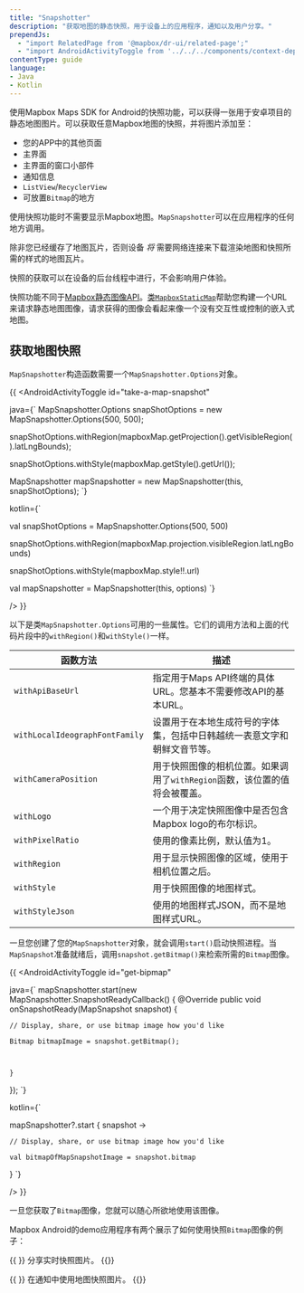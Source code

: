 ```yaml
---
title: "Snapshotter"
description: "获取地图的静态快照，用于设备上的应用程序，通知以及用户分享。"
prependJs:
  - "import RelatedPage from '@mapbox/dr-ui/related-page';"
  - "import AndroidActivityToggle from '../../../components/context-dependent/android-activity-toggle';"
contentType: guide
language:
- Java
- Kotlin
---
```


使用Mapbox Maps SDK for Android的快照功能，可以获得一张用于安卓项目的静态地图图片。可以获取任意Mapbox地图的快照，并将图片添加至：

- 您的APP中的其他页面
- 主界面
- 主界面的窗口小部件
- 通知信息
- `ListView`/`RecyclerView`
- 可放置`Bitmap`的地方

使用快照功能时不需要显示Mapbox地图。`MapSnapshotter`可以在应用程序的任何地方调用。

除非您已经缓存了地图瓦片，否则设备 _将_ 需要网络连接来下载渲染地图和快照所需的样式的地图瓦片。

快照的获取可以在设备的后台线程中进行，不会影响用户体验。

快照功能不同于[Mapbox静态图像API](/android/java/overview/static-image)。[类`MapboxStaticMap`](https://github.com/mapbox/mapbox-java/blob/afe9e88c9a09a413405571678d17499aa0a5f25c/services-staticmap/src/main/java/com/mapbox/api/staticmap/v1/MapboxStaticMap.java)帮助您构建一个URL来请求静态地图图像，请求获得的图像会看起来像一个没有交互性或控制的嵌入式地图。

## 获取地图快照

`MapSnapshotter`构造函数需要一个`MapSnapshotter.Options`对象。

{{
<AndroidActivityToggle
  id="take-a-map-snapshot"

java={`
MapSnapshotter.Options snapShotOptions = new MapSnapshotter.Options(500, 500);

snapShotOptions.withRegion(mapboxMap.getProjection().getVisibleRegion().latLngBounds);

snapShotOptions.withStyle(mapboxMap.getStyle().getUrl());

MapSnapshotter mapSnapshotter = new MapSnapshotter(this, snapShotOptions);
`}

kotlin={`

val snapShotOptions = MapSnapshotter.Options(500, 500)

snapShotOptions.withRegion(mapboxMap.projection.visibleRegion.latLngBounds)

snapShotOptions.withStyle(mapboxMap.style!!.url)

val mapSnapshotter = MapSnapshotter(this, options)
`}

/>
}}

以下是类`MapSnapshotter.Options`可用的一些属性。它们的调用方法和上面的代码片段中的`withRegion()`和`withStyle()`一样。

| 函数方法 | 描述 |
| --- | --- |
| `withApiBaseUrl` | 指定用于Maps API终端的具体URL。您基本不需要修改API的基本URL。
| `withLocalIdeographFontFamily` | 设置用于在本地生成符号的字体集，包括中日韩越统一表意文字和朝鲜文音节等。
| `withCameraPosition` | 用于快照图像的相机位置。如果调用了`withRegion`函数，该位置的值将会被覆盖。
| `withLogo ` |一个用于决定快照图像中是否包含Mapbox logo的布尔标识。
| `withPixelRatio ` | 使用的像素比例，默认值为1。
| `withRegion ` | 用于显示快照图像的区域，使用于相机位置之后。
| `withStyle ` | 用于快照图像的地图样式。
| `withStyleJson ` | 使用的地图样式JSON，而不是地图样式URL。

一旦您创建了您的`MapSnapshotter`对象，就会调用`start()`启动快照进程。当`MapSnapshot`准备就绪后，调用`snapshot.getBitmap()`来检索所需的`Bitmap`图像。

{{
<AndroidActivityToggle
  id="get-bipmap"

java={`
mapSnapshotter.start(new MapSnapshotter.SnapshotReadyCallback() {
	@Override
	public void onSnapshotReady(MapSnapshot snapshot) {

	// Display, share, or use bitmap image how you'd like
	
	Bitmap bitmapImage = snapshot.getBitmap();



	}
});
`}

kotlin={`

mapSnapshotter?.start { snapshot ->

	// Display, share, or use bitmap image how you'd like
	
	val bitmapOfMapSnapshotImage = snapshot.bitmap


}
`}

/>
}}


一旦您获取了`Bitmap`图像，您就可以随心所欲地使用该图像。

Mapbox Android的demo应用程序有两个展示了如何使用快照`Bitmap`图像的例子：

{{
  <RelatedPage
    url="/android/maps/examples/share-a-snapshot/"
    title="分享快照图像"
    contentType="example">
}}
分享实时快照图片。
{{</RelatedPage>}}

{{
  <RelatedPage
    url="/android/maps/examples/display-a-snapshot-notification/"
    title="显示快照通知"
    contentType="example">
}}
在通知中使用地图快照图片。
{{</RelatedPage>}}
